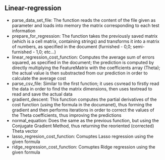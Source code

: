 ## Linear-regression
* parse_data_set_file: The function reads the content of the file given as
  parameter and loads into memory the matrix corresponding to each test
  information
* prepare_for_regression: The function takes the previously saved matrix (which
  is a cell matrix, containing strings) and transforms it into a matrix of
  numbers, as specified in the document (furnished - 0,0; semi-furnished - 1,0;
  etc...)
* linear_regression_cost_function: Computes the average sum of errors squared,
  as specified in the document; the prediction is computed by directly
  multiplying the FeatureMatrix with the coefficients array (Theta); the actual
  value is then substracted from our prediction in order to calculate the
  average cost
* parse_csv_file: Similar to the first function; it uses csvread to firstly read
  the data in order to find the matrix dimensions, then uses textread to read
  and save the actual data
* gradient_descent: This function computes the partial derivatives of the cost
  function (using the formula in the documanet), thus forming the gradient and
  then performs iterations in order to correct the values of the Theta
  coefficients, thus improving the predictions
* normal_equation: Does the same as the previous function, but using the
  Conjugate Gradient Method, thus returning the reoriented (corrected) Theta
  vector
* lasso_regresion_cost_function: Comuptes Lasso regression using the given
  formula
* ridge_regression_cost_function: Comuptes Ridge regression using the given
  formula